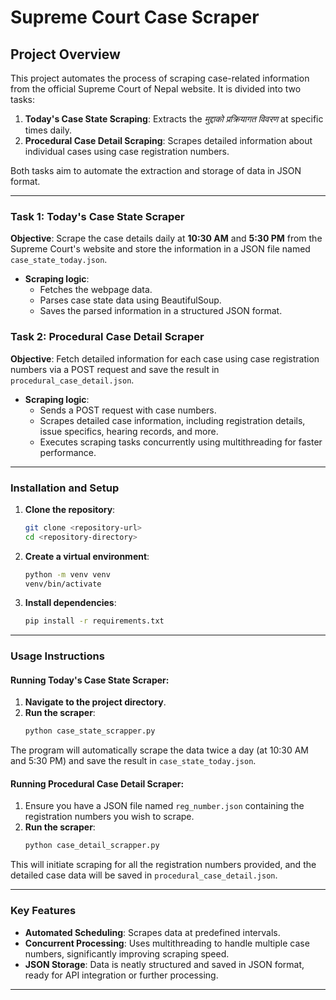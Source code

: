 # Supreme Court Case Scraper

## Project Overview

This project automates the process of scraping case-related information from the official Supreme Court of Nepal website. It is divided into two tasks:
1. **Today's Case State Scraping**: Extracts the *मुद्दाको प्रक्रियागत विवरण* at specific times daily.
2. **Procedural Case Detail Scraping**: Scrapes detailed information about individual cases using case registration numbers.

Both tasks aim to automate the extraction and storage of data in JSON format.

---

### Task 1: Today's Case State Scraper

**Objective**: Scrape the case details daily at **10:30 AM** and **5:30 PM** from the Supreme Court's website and store the information in a JSON file named `case_state_today.json`.

- **Scraping logic**:
  - Fetches the webpage data.
  - Parses case state data using BeautifulSoup.
  - Saves the parsed information in a structured JSON format.

### Task 2: Procedural Case Detail Scraper

**Objective**: Fetch detailed information for each case using case registration numbers via a POST request and save the result in `procedural_case_detail.json`.

- **Scraping logic**:
  - Sends a POST request with case numbers.
  - Scrapes detailed case information, including registration details, issue specifics, hearing records, and more.
  - Executes scraping tasks concurrently using multithreading for faster performance.

---

### Installation and Setup

1. **Clone the repository**:
   ```bash
   git clone <repository-url>
   cd <repository-directory>
   ```

2. **Create a virtual environment**:
   ```bash
   python -m venv venv
   venv/bin/activate
   ```

3. **Install dependencies**:
   ```bash
   pip install -r requirements.txt
   ```

---

### Usage Instructions

#### Running Today's Case State Scraper:

1. **Navigate to the project directory**.
2. **Run the scraper**:
   ```bash
   python case_state_scrapper.py
   ```

The program will automatically scrape the data twice a day (at 10:30 AM and 5:30 PM) and save the result in `case_state_today.json`.

#### Running Procedural Case Detail Scraper:

1. Ensure you have a JSON file named `reg_number.json` containing the registration numbers you wish to scrape.
2. **Run the scraper**:
   ```bash
   python case_detail_scrapper.py
   ```

This will initiate scraping for all the registration numbers provided, and the detailed case data will be saved in `procedural_case_detail.json`.

---

### Key Features

- **Automated Scheduling**: Scrapes data at predefined intervals.
- **Concurrent Processing**: Uses multithreading to handle multiple case numbers, significantly improving scraping speed.
- **JSON Storage**: Data is neatly structured and saved in JSON format, ready for API integration or further processing.

---